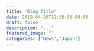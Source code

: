 ```yaml
---
title: "Blog Title"
date: 2019-04-26T12:36:50-04:00
draft: false
description: "..."
featured_image: ""
categories: ["News","Japan"]
---
```


